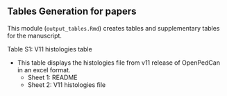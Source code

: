 ## Tables Generation for papers

This module (`output_tables.Rmd`) creates tables and supplementary tables for the manuscript.

Table S1: V11 histologies table
- This table displays the histologies file from v11 release of OpenPedCan in an excel format.
    - Sheet 1: README
    - Sheet 2: V11 histologies file